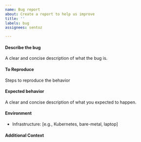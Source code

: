 ```yaml
---
name: Bug report
about: Create a report to help us improve
title: ''
labels: bug
assignees: sentoz

---
```


<!-- markdownlint-disable MD022 -->

#### Describe the bug
A clear and concise description of what the bug is.

#### To Reproduce
Steps to reproduce the behavior

#### Expected behavior

A clear and concise description of what you expected to happen.

#### Environment

- Infrastructure: [e.g., Kubernetes, bare-metal, laptop]

#### Additional Context

<!--  Additional relevant info which can help us debug this issue easily like Logs, Configuration etc. -->

